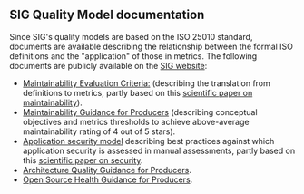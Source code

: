 ## SIG Quality Model documentation

Since SIG's quality models are based on the ISO 25010 standard, documents are available describing the relationship between the formal ISO definitions and the "application" of those in metrics. The following documents are publicly available on the [SIG website](https://www.softwareimprovementgroup.com):

* [Maintainability Evaluation Criteria:](https://www.softwareimprovementgroup.com/wp-content/uploads/SIG-TUViT-Evaluation-Criteria-Trusted-Product-Maintainability.pdf) (describing the translation from definitions to metrics, partly based on this [scientific paper on maintainability](https://softwareimprovementgroup.com/wp-content/uploads/APracticalModelForMeasuringMaintainability.pdf)).
* [Maintainability Guidance for Producers](https://softwareimprovementgroup.com/wp-content/uploads/SIG-TUViT-Evaluation-Criteria-Trusted-Product-Maintainability-Guidance-for-producers.pdf) (describing conceptual objectives and metrics thresholds to achieve above-average maintainability rating of 4 out of 5 stars).
* [Application security model](https://softwareimprovementgroup.com/wp-content/uploads/SIG-Evaluation-Criteria-Security.pdf) describing best practices against which application security is assessed in manual assessments, partly based on this [scientific paper on security](https://softwareimprovementgroup.com/wp-content/uploads/APracticalModelForSoftwareSecurity.pdf).
* [Architecture Quality Guidance for Producers](https://www.softwareimprovementgroup.com/wp-content/uploads/Guidance-for-producers-Architecture-Quality-Model.pdf).
* [Open Source Health Guidance for Producers](quality_model_documents/open_source_health.md).